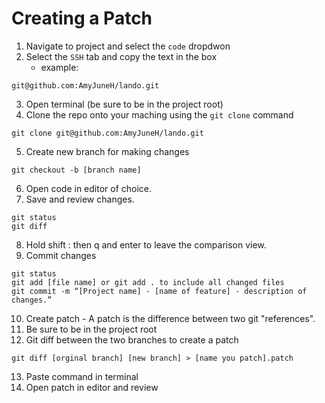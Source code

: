 # Creating a Patch

   1. Navigate to project and select the `code` dropdwon
   2. Select the `SSH` tab and copy the text in the box
      * example:

 ```
git@github.com:AmyJuneH/lando.git
```

   3. Open terminal (be sure to be in the project root)
   4. Clone the repo onto your maching using the `git clone` command

```git clone git@github.com:AmyJuneH/lando.git```

   5. Create new branch for making changes

```git checkout -b [branch name]```

   6. Open code in editor of choice.
   7. Save and review changes.

```
git status
git diff
```

   8. Hold shift : then q and enter to leave the comparison view.
   9. Commit changes

```
git status
git add [file name] or git add . to include all changed files
git commit -m “[Project name] - [name of feature] - description of changes.”
```

   10. Create patch - A patch is the difference between two git "references".
   11. Be sure to be in the project root
   12. Git diff between the two branches to create a patch


```
git diff [orginal branch] [new branch] > [name you patch].patch
```

   13. Paste command in terminal
   14. Open patch in editor and review 

